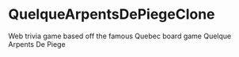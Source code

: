 # QuelqueArpentsDePiegeClone
Web trivia game based off the famous Quebec board game Quelque Arpents De Piege
